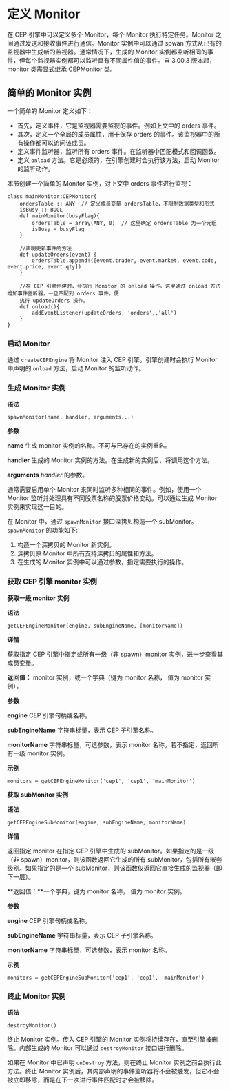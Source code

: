 # 定义 Monitor

在 CEP 引擎中可以定义多个 Monitor，每个 Monitor 执行特定任务。Monitor 之间通过发送和接收事件进行通信。Monitor 实例中可以通过 spwan
方式从已有的监视器中生成新的监视器。通常情况下，生成的 Monitor 实例都监听相同的事件，但每个监视器实例都可以监听具有不同属性值的事件。自 3.00.3
版本起，monitor 类需显式继承 CEPMonitor 类。

## 简单的 Monitor 实例

一个简单的 Monitor 定义如下：

* 首先，定义事件，它是监视器需要监视的事件。例如上文中的 orders 事件。
* 其次，定义一个全局的成员属性，用于保存 orders 的事件。该监视器中的所有操作都可以访问该成员。
* 定义事件监听器，监听所有 orders 事件。在监听器中匹配模式和回调函数。
* 定义 `onload` 方法。它是必须的，在引擎创建时会执行该方法，启动 Monitor 的监听动作。

本节创建一个简单的 Monitor 实例，对上文中 orders 事件进行监视：

```
class mainMonitor:CEPMonitor{
    ordersTable :: ANY  // 定义成员变量 ordersTable，不限制数据类型和形式
    isBusy :: BOOL
    def mainMonitor(busyFlag){
        ordersTable = array(ANY, 0)  // 这里确定 ordersTable 为一个元组
        isBusy = busyFlag
    }

    //声明更新事件的方法
    def updateOrders(event) {
        ordersTable.append!([event.trader, event.market, event.code, event.price, event.qty])
    }

    //在 CEP 引擎创建时，会执行 Monitor 的 onload 操作。这里通过 onload 方法增加事件监听器，一旦匹配到 orders 事件，便
    执行 updateOrders 操作。
    def onload(){
        addEventListener(updateOrders, 'orders',,'all')
    }
}
```

### 启动 Monitor

通过 `createCEPEngine` 将 Monitor 注入 CEP 引擎。引擎创建时会执行 Monitor 中声明的
`onload` 方法，启动 Monitor 的监听动作。

### 生成 Monitor 实例

**语法**

`spawnMonitor(name, handler, arguments...)`

**参数**

**name** 生成 monitor
实例的名称。不可与已存在的实例重名。

**handler** 生成的 Monitor 实例的方法。在生成新的实例后，将调用这个方法。

**arguments**
*handler* 的参数。

通常需要启用单个 Monitor 来同时监听多种相同的事件。例如，使用一个 Monitor
监听并处理具有不同股票名称的股票价格变动。可以通过生成 Monitor 实例来实现这一目的。

在 Monitor 中，通过
`spawnMonitor` 接口深拷贝构造一个
subMonitor。`spawnMonitor` 的功能如下:

1. 构造一个深拷贝的 Monitor 新实例。
2. 深拷贝原 Monitor 中所有支持深拷贝的属性和方法。
3. 在生成的 Monitor 实例中可以通过参数，指定需要执行的操作。

### 获取 CEP 引擎 monitor 实例

**获取一级 monitor
实例**

**语法**

```
getCEPEngineMonitor(engine, subEngineName, [monitorName])
```

**详情**

获取指定
CEP 引擎中指定或所有一级（非 spawn）monitor 实例，进一步查看其成员变量。

**返回值：** monitor
实例，或一个字典（键为 monitor 名称， 值为 monitor 实例）。

**参数**

**engine** CEP
引擎句柄或名称。

**subEngineName** 字符串标量，表示 CEP 子引擎名称。

**monitorName**
字符串标量，可选参数，表示 monitor 名称。若不指定，返回所有一级 monitor
实例。

**示例**

```
monitors = getCEPEngineMonitor('cep1', 'cep1', 'mainMonitor')
```

**获取
subMonitor
实例**

**语法**

```
getCEPEngineSubMonitor(engine, subEngineName, monitorName)
```

**详情**

返回指定
monitor 在指定 CEP 引擎中生成的 subMonitor。如果指定的是一级（非 spawn）monitor，则该函数返回它生成的所有
subMonitor，包括所有嵌套级别。如果指定的是一个
subMonitor，则该函数仅返回它直接生成的监视器（即下一层）。

**返回值：**一个字典，键为 monitor 名称， 值为
monitor 实例。

**参数**

**engine** CEP
引擎句柄或名称。

**subEngineName** 字符串标量，表示 CEP
子引擎名称。

**monitorName** 字符串标量，可选参数，表示 monitor
名称。

**示例**

```
monitors = getCEPEngineSubMonitor('cep1', 'cep1', 'mainMonitor')
```

### 终止 Monitor 实例

**语法**

`destroyMonitor()`

终止 Monitor 实例。传入 CEP 引擎的 Monitor 实例将持续存在，直至引擎被删除。内部生成的 Monitor 可以通过
`destroyMonitor` 接口进行删除。

如果在 Monitor 中已声明
`onDestroy` 方法，则在终止 Monitor 实例之前会执行此方法。终止 Monitor
实例后，其内部声明的事件监听器将不会被触发，但它不会被立即移除，而是在下一次进行事件匹配时才会被移除。

